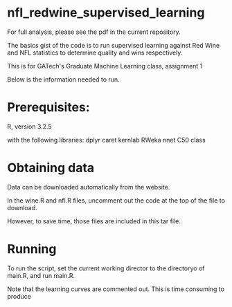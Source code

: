 # nfl_redwine_supervised_learning

For full analysis, please see the pdf in the current repository.

The basics gist of the code is to run supervised learning against Red Wine and NFL statistics to determine quality and wins respectively.

This is for GATech's Graduate Machine Learning class, assignment 1

Below is the information needed to run.

# Prerequisites:

R, version 3.2.5

with the following libraries:
dplyr
caret
kernlab
RWeka
nnet
C50
class

# Obtaining data

Data can be downloaded automatically from the website.

In the wine.R and nfl.R files, uncomment out the code at the top of the file to download.

However, to save time, those files are included in this tar file.

# Running

To run the script, set the current working director to the directoryo of main.R, and run main.R.

Note that the learning curves are commented out.  This is time consuming to produce


